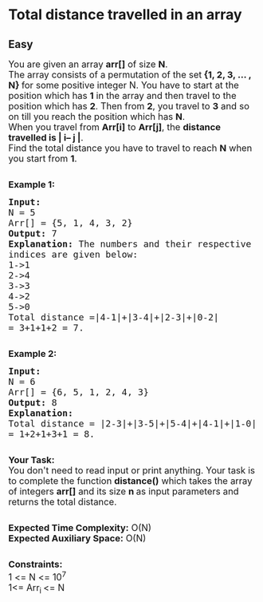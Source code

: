 # Total distance travelled in an array
## Easy
<div class="problem-statement">
                <p></p><p><span style="font-size:18px">You are given an array <strong>arr[]</strong> of size <strong>N</strong>.<br>
The array&nbsp;consists of a permutation of the set<strong> {1, 2, 3, … , N} </strong>for some positive integer N. You have to start at the position which has <strong>1</strong> in the array and then travel to the position which has <strong>2</strong>. Then from <strong>2</strong>, you travel to <strong>3</strong> and so on till you reach the position which has <strong>N</strong>.<br>
When you travel from <strong>Arr[i]</strong> to <strong>Arr[j]</strong>, the <strong>distance travelled is | i– j |</strong>.<br>
Find the total distance you have to travel to reach <strong>N</strong> when you start from <strong>1</strong>.</span></p>

<p><br>
<span style="font-size:18px"><strong>Example 1:</strong></span></p>

<pre><span style="font-size:18px"><strong>Input:
</strong>N = 5
Arr[] = {5, 1, 4, 3, 2}
<strong>Output:</strong> 7
<strong>Explanation:</strong> The numbers and their respective 
indices are given below:
1-&gt;1
2-&gt;4
3-&gt;3
4-&gt;2
5-&gt;0
Total distance =|4-1|+|3-4|+|2-3|+|0-2| 
= 3+1+1+2 = 7.
</span></pre>

<p><br>
<span style="font-size:18px"><strong>Example 2:</strong></span></p>

<pre><span style="font-size:18px"><strong>Input:
</strong>N = 6
Arr[] = {6, 5, 1, 2, 4, 3}
<strong>Output:</strong> 8
<strong>Explanation:</strong>&nbsp;
Total distance = |2-3|+|3-5|+|5-4|+|4-1|+|1-0| 
= 1+2+1+3+1 = 8.</span></pre>

<p><br>
<span style="font-size:18px"><strong>Your Task:</strong><br>
You don't need to read input or print anything. Your task is to complete the function&nbsp;<strong>distance()</strong>&nbsp;which takes the array of integers&nbsp;<strong>arr[]</strong>&nbsp;and its size&nbsp;<strong>n&nbsp;</strong>as input parameters and returns the total distance.</span><br>
&nbsp;</p>

<p><span style="font-size:18px"><strong>Expected Time Complexity:</strong>&nbsp;O(N)<br>
<strong>Expected Auxiliary Space:</strong>&nbsp;O(N)</span></p>

<p><br>
<span style="font-size:18px"><strong>Constraints:</strong><br>
1 &lt;= N &lt;= 10<sup>7</sup><br>
1&lt;= Arr<sub>i </sub>&lt;= N</span></p>

<p>&nbsp;</p>
 <p></p>
            </div>